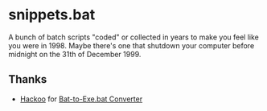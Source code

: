 # snippets.bat
A bunch of batch scripts "coded" or collected in years to make you feel like you were in 1998. Maybe there's one that shutdown your computer before midnight on the 31th of December 1999.

## Thanks
* [Hackoo](https://stackoverflow.com/users/3080770/hackoo) for [Bat-to-Exe.bat Converter](https://stackoverflow.com/a/51104332)
